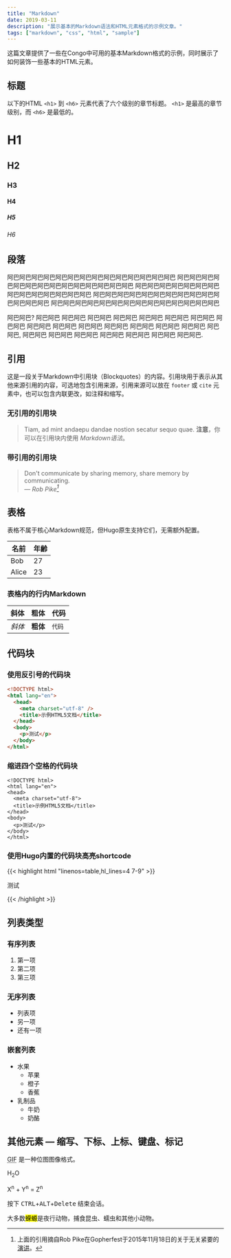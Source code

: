 ```yaml
---
title: "Markdown"
date: 2019-03-11
description: "展示基本的Markdown语法和HTML元素格式的示例文章。"
tags: ["markdown", "css", "html", "sample"]
---
```


这篇文章提供了一些在Congo中可用的基本Markdown格式的示例，同时展示了如何装饰一些基本的HTML元素。

<!--more-->

## 标题

以下的HTML `<h1>` 到 `<h6>` 元素代表了六个级别的章节标题。 `<h1>` 是最高的章节级别，而 `<h6>` 是最低的。

# H1

## H2

### H3

#### H4

##### H5

###### H6

## 段落

阿巴阿巴阿巴阿巴阿巴阿巴阿巴阿巴阿巴阿巴阿巴阿巴阿巴阿巴
阿巴阿巴阿巴阿巴阿巴阿巴阿巴阿巴阿巴阿巴阿巴阿巴阿巴阿巴
阿巴阿巴阿巴阿巴阿巴阿巴阿巴阿巴阿巴阿巴阿巴阿巴阿巴阿巴
阿巴阿巴阿巴阿巴阿巴阿巴阿巴阿巴阿巴阿巴阿巴阿巴阿巴阿巴
阿巴阿巴阿巴阿巴阿巴阿巴阿巴阿巴阿巴阿巴阿巴阿巴阿巴阿巴

阿巴阿巴? 阿巴阿巴 阿巴阿巴 阿巴阿巴 阿巴阿巴 阿巴阿巴 阿巴阿巴 阿巴阿巴 阿巴阿巴 阿巴阿巴 阿巴阿巴 阿巴阿巴 阿巴阿巴 阿巴阿巴 阿巴阿巴 阿巴阿巴 阿巴阿巴, 阿巴阿巴 阿巴阿巴 阿巴阿巴 阿巴阿巴 阿巴阿巴 阿巴阿巴 阿巴阿巴.

## 引用

这是一段关于Markdown中引用块（Blockquotes）的内容。引用块用于表示从其他来源引用的内容，可选地包含引用来源，引用来源可以放在 `footer` 或 `cite` 元素中，也可以包含内联更改，如注释和缩写。

### 无引用的引用块

> Tiam, ad mint andaepu dandae nostion secatur sequo quae.
> **注意**，你可以在引用块内使用 _Markdown语法_。

### 带引用的引用块

> Don't communicate by sharing memory, share memory by communicating.<br>
> — <cite>Rob Pike[^1]</cite>

[^1]: 上面的引用摘自Rob Pike在Gopherfest于2015年11月18日的关于无关紧要的[演讲](https://www.youtube.com/watch?v=PAAkCSZUG1c)。

## 表格

表格不属于核心Markdown规范，但Hugo原生支持它们，无需额外配置。

| 名前  | 年齢 |
| ----- | --- |
| Bob   | 27  |
| Alice | 23  |

### 表格内的行内Markdown

| 斜体      | 粗体      | 代码   |
| --------- | -------- | ------ |
| _斜体_    | **粗体** | `代码` |

## 代码块

### 使用反引号的代码块

```html
<!DOCTYPE html>
<html lang="en">
  <head>
    <meta charset="utf-8" />
    <title>示例HTML5文档</title>
  </head>
  <body>
    <p>测试</p>
  </body>
</html>
```

### 缩进四个空格的代码块

    <!DOCTYPE html>
    <html lang="en">
    <head>
      <meta charset="utf-8">
      <title>示例HTML5文档</title>
    </head>
    <body>
      <p>测试</p>
    </body>
    </html>

### 使用Hugo内置的代码块高亮shortcode

{{< highlight html "linenos=table,hl_lines=4 7-9" >}}

<!DOCTYPE html>
<html lang="en">
<head>
  <meta charset="utf-8">
  <title>示例HTML5文档</title>
</head>
<body>
  <p>测试</p>
</body>
</html>
{{< /highlight >}}

## 列表类型

### 有序列表

1. 第一项
2. 第二项
3. 第三项

### 无序列表

- 列表项
- 另一项
- 还有一项

### 嵌套列表

- 水果
  - 苹果
  - 橙子
  - 香蕉
- 乳制品
  - 牛奶
  - 奶酪

## 其他元素 — 缩写、下标、上标、键盘、标记

<abbr title="Graphics Interchange Format">GIF</abbr> 是一种位图图像格式。

H<sub>2</sub>O

X<sup>n</sup> + Y<sup>n</sup> = Z<sup>n</sup>

按下 <kbd>CTRL</kbd>+<kbd>ALT</kbd>+<kbd>Delete</kbd> 结束会话。

大多数<mark>蝾螈</mark>是夜行动物，捕食昆虫、蠕虫和其他小动物。
